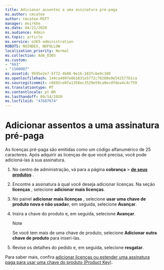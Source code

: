 ```yaml
---
title: Adicionar assentos a uma assinatura pré-paga
ms.author: cmcatee
author: cmcatee-MSFT
manager: mnirkhe
ms.date: 04/21/2020
ms.audience: Admin
ms.topic: article
ms.service: o365-administration
ROBOTS: NOINDEX, NOFOLLOW
localization_priority: Normal
ms.collection: Adm_O365
ms.custom:
- "663"
- "1500007"
ms.assetid: 9595e2e7-5f72-4b08-9e16-183fc6e9c108
ms.openlocfilehash: 144ca4097e0b1831e5772c78208e9e542577b1ca
ms.sourcegitcommit: c6692ce0fa1358ec3529e59ca0ecdfdea4cdc759
ms.translationtype: MT
ms.contentlocale: pt-BR
ms.lasthandoff: 09/14/2020
ms.locfileid: "47687674"
---
```

# <a name="add-seats-to-a-prepaid-subscription"></a>Adicionar assentos a uma assinatura pré-paga

As licenças pré-paga são emitidas como um código alfanumérico de 25 caracteres. Após adquirir as licenças de que você precisa, você pode adicioná-las à sua assinatura. 

1. No centro de administração, vá para a página **cobrança**  >  **[de seus produtos](https://go.microsoft.com/fwlink/p/?linkid=842054)** .

2. Encontre a assinatura à qual você deseja adicionar licenças. Na seção **licenças** , selecione **adicionar mais licenças**.

3. No painel **adicionar mais licenças** , selecione **usar uma chave de produto nova e não usada**e, em seguida, selecione **Avançar**.

4. Insira a chave do produto e, em seguida, selecione **Avançar**.

    > [!NOTE]
    > Se você tem mais de uma chave de produto, selecione **Adicionar outra chave de produto** para inseri-las.

5. Revise os detalhes do pedido e, em seguida, selecione **resgatar**.

Para saber mais, confira [adicionar licenças ou estender uma assinatura paga para usar uma chave do produto (Product Key](https://docs.microsoft.com/microsoft-365/commerce/licenses/add-licenses-using-product-key)).